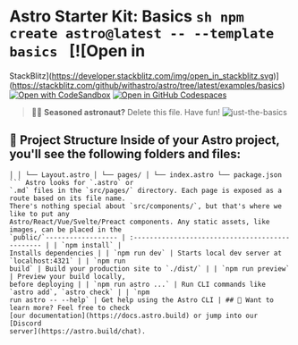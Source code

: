 # Astro Starter Kit: Basics `sh npm create astro@latest -- --template basics ` [![Open in

StackBlitz](https://developer.stackblitz.com/img/open_in_stackblitz.svg)](https://stackblitz.com/github/withastro/astro/tree/latest/examples/basics)
[![Open with
CodeSandbox](https://assets.codesandbox.io/github/button-edit-lime.svg)](https://codesandbox.io/p/sandbox/github/withastro/astro/tree/latest/examples/basics)
[![Open in GitHub
Codespaces](https://github.com/codespaces/badge.svg)](https://codespaces.new/withastro/astro?devcontainer_path=.devcontainer/basics/devcontainer.json)

> 🧑‍🚀 **Seasoned astronaut?** Delete this file. Have fun!
> ![just-the-basics](https://github.com/withastro/astro/assets/2244813/a0a5533c-a856-4198-8470-2d67b1d7c554)

## 🚀 Project Structure Inside of your Astro project, you'll see the following folders and files:

````text / ├── public/ │ └── favicon.svg ├── src/ │ ├── components/ │ │ └── Card.astro │ ├── layouts/
│ │ └── Layout.astro │ └── pages/ │ └── index.astro └── package.json ``` Astro looks for `.astro` or
`.md` files in the `src/pages/` directory. Each page is exposed as a route based on its file name.
There's nothing special about `src/components/`, but that's where we like to put any
Astro/React/Vue/Svelte/Preact components. Any static assets, like images, can be placed in the
`public/`------------------ | :----------------------------------------------- | | `npm install` |
Installs dependencies | | `npm run dev` | Starts local dev server at `localhost:4321` | | `npm run
build` | Build your production site to `./dist/` | | `npm run preview` | Preview your build locally,
before deploying | | `npm run astro ...` | Run CLI commands like `astro add`, `astro check` | | `npm
run astro -- --help` | Get help using the Astro CLI | ## 👀 Want to learn more? Feel free to check
[our documentation](https://docs.astro.build) or jump into our [Discord
server](https://astro.build/chat).
````
